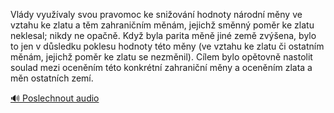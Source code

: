 
Vlády využívaly svou pravomoc ke snižování hodnoty národní měny ve vztahu ke zlatu a těm zahraničním měnám, jejichž směnný poměr ke zlatu neklesal; nikdy ne opačně. Když byla parita měně jiné země zvýšena, bylo to jen v důsledku poklesu hodnoty této měny (ve vztahu ke zlatu či ostatním měnám, jejichž poměr ke zlatu se nezměnil). Cílem bylo opětovně nastolit soulad mezi oceněním této konkrétní zahraniční měny a oceněním zlata a měn ostatních zemí.

[🔊 Poslechnout audio](/data/7-paragraphs/audio/chapter_155/para_008-Vldy-vyuvaly-svou-pravomoc-ke-sniovn-hodnoty.mp3)
